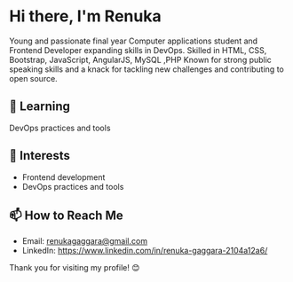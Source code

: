 # Hi there, I'm Renuka 

Young and passionate final year Computer applications student and Frontend Developer expanding skills in DevOps.
Skilled in HTML, CSS, Bootstrap, JavaScript, AngularJS, MySQL ,PHP
Known for strong public speaking skills and a knack for tackling new challenges and contributing to open source.

## 🌱 Learning
DevOps practices and tools

## 💬 Interests
- Frontend development
- DevOps practices and tools

## 📫 How to Reach Me
- Email: renukagaggara@gmail.com
- LinkedIn: https://www.linkedin.com/in/renuka-gaggara-2104a12a6/



Thank you for visiting my profile! 😊



